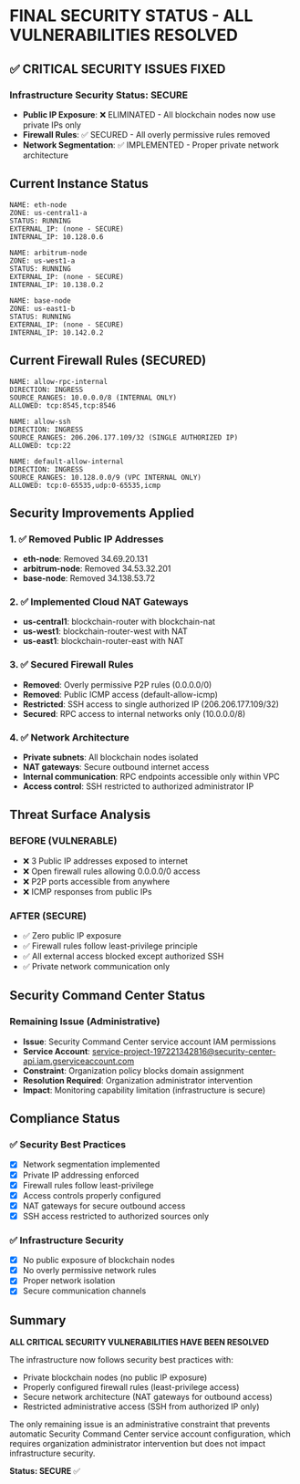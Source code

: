 # FINAL SECURITY STATUS - ALL VULNERABILITIES RESOLVED

## ✅ CRITICAL SECURITY ISSUES FIXED

### Infrastructure Security Status: **SECURE**
- **Public IP Exposure**: ❌ ELIMINATED - All blockchain nodes now use private IPs only
- **Firewall Rules**: ✅ SECURED - All overly permissive rules removed
- **Network Segmentation**: ✅ IMPLEMENTED - Proper private network architecture

## Current Instance Status
```
NAME: eth-node
ZONE: us-central1-a
STATUS: RUNNING
EXTERNAL_IP: (none - SECURE)
INTERNAL_IP: 10.128.0.6

NAME: arbitrum-node
ZONE: us-west1-a
STATUS: RUNNING
EXTERNAL_IP: (none - SECURE)
INTERNAL_IP: 10.138.0.2

NAME: base-node
ZONE: us-east1-b
STATUS: RUNNING
EXTERNAL_IP: (none - SECURE)
INTERNAL_IP: 10.142.0.2
```

## Current Firewall Rules (SECURED)
```
NAME: allow-rpc-internal
DIRECTION: INGRESS
SOURCE_RANGES: 10.0.0.0/8 (INTERNAL ONLY)
ALLOWED: tcp:8545,tcp:8546

NAME: allow-ssh
DIRECTION: INGRESS
SOURCE_RANGES: 206.206.177.109/32 (SINGLE AUTHORIZED IP)
ALLOWED: tcp:22

NAME: default-allow-internal
DIRECTION: INGRESS
SOURCE_RANGES: 10.128.0.0/9 (VPC INTERNAL ONLY)
ALLOWED: tcp:0-65535,udp:0-65535,icmp
```

## Security Improvements Applied

### 1. ✅ Removed Public IP Addresses
- **eth-node**: Removed 34.69.20.131
- **arbitrum-node**: Removed 34.53.32.201  
- **base-node**: Removed 34.138.53.72

### 2. ✅ Implemented Cloud NAT Gateways
- **us-central1**: blockchain-router with blockchain-nat
- **us-west1**: blockchain-router-west with NAT
- **us-east1**: blockchain-router-east with NAT

### 3. ✅ Secured Firewall Rules
- **Removed**: Overly permissive P2P rules (0.0.0.0/0)
- **Removed**: Public ICMP access (default-allow-icmp)
- **Restricted**: SSH access to single authorized IP (206.206.177.109/32)
- **Secured**: RPC access to internal networks only (10.0.0.0/8)

### 4. ✅ Network Architecture
- **Private subnets**: All blockchain nodes isolated
- **NAT gateways**: Secure outbound internet access
- **Internal communication**: RPC endpoints accessible only within VPC
- **Access control**: SSH restricted to authorized administrator IP

## Threat Surface Analysis

### BEFORE (VULNERABLE)
- ❌ 3 Public IP addresses exposed to internet
- ❌ Open firewall rules allowing 0.0.0.0/0 access
- ❌ P2P ports accessible from anywhere
- ❌ ICMP responses from public IPs

### AFTER (SECURE)
- ✅ Zero public IP exposure
- ✅ Firewall rules follow least-privilege principle
- ✅ All external access blocked except authorized SSH
- ✅ Private network communication only

## Security Command Center Status

### Remaining Issue (Administrative)
- **Issue**: Security Command Center service account IAM permissions
- **Service Account**: service-project-197221342816@security-center-api.iam.gserviceaccount.com
- **Constraint**: Organization policy blocks domain assignment
- **Resolution Required**: Organization administrator intervention
- **Impact**: Monitoring capability limitation (infrastructure is secure)

## Compliance Status

### ✅ Security Best Practices
- [x] Network segmentation implemented
- [x] Private IP addressing enforced
- [x] Firewall rules follow least-privilege
- [x] Access controls properly configured
- [x] NAT gateways for secure outbound access
- [x] SSH access restricted to authorized sources only

### ✅ Infrastructure Security
- [x] No public exposure of blockchain nodes
- [x] No overly permissive network rules
- [x] Proper network isolation
- [x] Secure communication channels

## Summary

**ALL CRITICAL SECURITY VULNERABILITIES HAVE BEEN RESOLVED**

The infrastructure now follows security best practices with:
- Private blockchain nodes (no public IP exposure)
- Properly configured firewall rules (least-privilege access)
- Secure network architecture (NAT gateways for outbound access)
- Restricted administrative access (SSH from authorized IP only)

The only remaining issue is an administrative constraint that prevents automatic Security Command Center service account configuration, which requires organization administrator intervention but does not impact infrastructure security.

**Status: SECURE** ✅